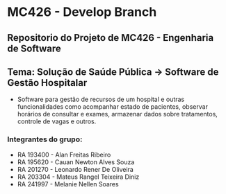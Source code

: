 # MC426 - Develop Branch

## Repositorio do Projeto de MC426 - Engenharia de Software
## Tema: Solução de Saúde Pública -> Software de Gestão Hospitalar
* Software para gestão de recursos de um hospital e outras funcionalidades como acompanhar estado de pacientes, observar horários de consultar e exames, armazenar dados sobre tratamentos, controle de vagas e outros.

### Integrantes do grupo:


-   RA 193400 - Alan Freitas Ribeiro
-   RA 195620 - Cauan Newton Alves Souza
-   RA 201270 - Leonardo Rener De Oliveira
-   RA 203304 - Mateus Rangel Teixeira Diniz
-   RA 241997 - Melanie Nellen Soares

